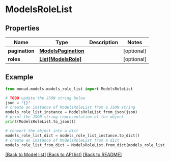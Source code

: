 # ModelsRoleList


## Properties

Name | Type | Description | Notes
------------ | ------------- | ------------- | -------------
**pagination** | [**ModelsPagination**](ModelsPagination.md) |  | [optional] 
**roles** | [**List[ModelsRole]**](ModelsRole.md) |  | [optional] 

## Example

```python
from monad.models.models_role_list import ModelsRoleList

# TODO update the JSON string below
json = "{}"
# create an instance of ModelsRoleList from a JSON string
models_role_list_instance = ModelsRoleList.from_json(json)
# print the JSON string representation of the object
print(ModelsRoleList.to_json())

# convert the object into a dict
models_role_list_dict = models_role_list_instance.to_dict()
# create an instance of ModelsRoleList from a dict
models_role_list_from_dict = ModelsRoleList.from_dict(models_role_list_dict)
```
[[Back to Model list]](../README.md#documentation-for-models) [[Back to API list]](../README.md#documentation-for-api-endpoints) [[Back to README]](../README.md)


